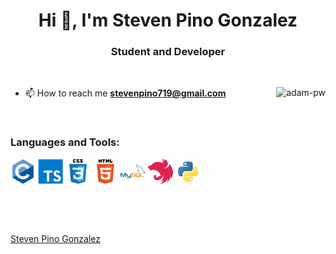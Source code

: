 <h1 align="center">Hi 👋, I'm Steven Pino Gonzalez</h1>
<h3 align="center">Student and Developer</h3>

<br>

<p><img align="right" src="https://github.com/Adam-pw/Adam-pw/blob/main/animation_500_kxa883sd.gif" alt="adam-pw" /></p>

- 📫 How to reach me **stevenpino719@gmail.com**


<br>

<h3 align="left">Languages and Tools:</h3>
<p align="left">
   <img src="https://raw.githubusercontent.com/devicons/devicon/master/icons/c/c-original.svg"
      alt="c" width="40" height="40" />
    <img src="https://github.com/devicons/devicon/blob/master/icons/typescript/typescript-plain.svg"
      alt="cplusplus" width="40" height="40" />
   <img src="https://raw.githubusercontent.com/devicons/devicon/master/icons/css3/css3-original-wordmark.svg" alt="css3"
      width="40" height="40" />
  <img src="https://raw.githubusercontent.com/devicons/devicon/master/icons/html5/html5-original-wordmark.svg"
      alt="html5" width="40" height="40" />
  <img src="https://raw.githubusercontent.com/devicons/devicon/master/icons/mysql/mysql-original-wordmark.svg"
      alt="mysql" width="40" height="40" />
  <img src="https://github.com/devicons/devicon/blob/master/icons/nestjs/nestjs-original.svg"
    alt="mysql" width="40" height="40" />
  <img src="https://raw.githubusercontent.com/devicons/devicon/master/icons/python/python-original.svg" alt="python"
      width="40" height="40" />
</p>

<br>
      
<p align="left"> <a href="https://twitter.com/" target="blank"><img
      src="https://img.shields.io/twitter/follow/?logo=twitter&style=for-the-badge" alt="" /></a> </p>

[Steven Pino Gonzalez](https://github.com/StevenPino)
